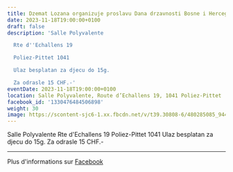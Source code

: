 ```yaml
---
title: Dzemat Lozana organizuje proslavu Dana drzavnosti Bosne i Hercegovine
date: 2023-11-18T19:00:00+0100
draft: false
description: 'Salle Polyvalente

  Rte d''Echallens 19

  Poliez-Pittet 1041

  Ulaz besplatan za djecu do 15g.

  Za odrasle 15 CHF.-'
eventDate: 2023-11-18T19:00:00+0100
location: Salle Polyvalente, Route d’Echallens 19, 1041 Poliez-Pittet
facebook_id: '1330476484506898'
weight: 30
image: https://scontent-sjc6-1.xx.fbcdn.net/v/t39.30808-6/480285085_944333661160567_3277375841641556820_n.jpg?_nc_cat=107&ccb=1-7&_nc_sid=9e60e4&_nc_ohc=r9S13adSBp4Q7kNvwHoGl0d&_nc_oc=Adnr866ZhRwcdLapaD1i8RFE9voEiFym14Qy0y99AkVLB88F3JFRHI5fHTTg9-rdPsI&_nc_zt=23&_nc_ht=scontent-sjc6-1.xx&edm=ABTKTjYEAAAA&_nc_gid=jZ7EsjxWWR11W5fbeN_iIA&_nc_tpa=Q5bMBQGBIMvclktc87LhMhqhL-wehDw-P6TNPIJn9ywpus1qGHjqeLbmB93maBwcUEFmz4TJ7ss2MeQOlg&oh=00_AffHXU6WL0p8SCOM5UuOckq4gW7wEnmrCMnuM_xOQ-EVRA&oe=69049D1F
---
```


Salle Polyvalente
Rte d'Echallens 19
Poliez-Pittet 1041
Ulaz besplatan za djecu do 15g.
Za odrasle 15 CHF.-

---

Plus d'informations sur [Facebook](https://facebook.com/events/1330476484506898)